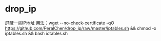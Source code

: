 # drop_ip
屏蔽一些IP地址
用法：wget --no-check-certificate -qO https://github.com/PeralChen/drop_ip/raw/master/iptables.sh && chmod -x iptables.sh && bash iotables.sh
